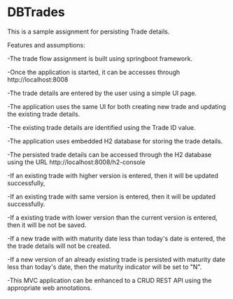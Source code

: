 # DBTrades

This is a sample assignment for persisting Trade details.

Features and assumptions:

-The trade flow assignment is built using springboot framework.

-Once the application is started, it can be accesses through http://localhost:8008

-The trade details are entered by the user using a simple UI page.

-The application uses the same UI for both creating new trade and updating the existing trade details.

-The existing trade details are identified using the Trade ID value.

-The application uses embedded H2 database for storing the trade details.

-The persisted trade details can be accessed through the H2 database using the URL http://localhost:8008/h2-console

-If an existing trade with higher version is entered, then it will be updated successfully,

-If an existing trade with same version is entered, then it will be updated successfully.

-If a existing trade with lower version than the current version is entered, then it will be not be saved.

-If a new trade with with maturity date less than today's date is entered, the the trade details will not be created.

-If a new version of an already existing trade is persisted with maturity date less than today's date, then the maturity indicator will be set to "N". 

-This MVC application can be enhanced to a CRUD REST API using the appropriate web annotations.

